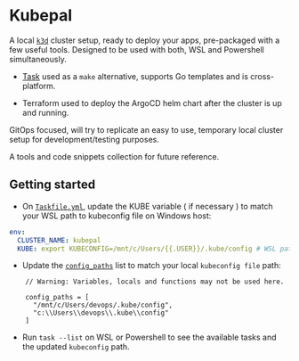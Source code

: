 # Kubepal

A local [`k3d`](https://k3d.io) cluster setup, ready to deploy your apps, pre-packaged with a few useful tools.
Designed to be used with both, WSL and Powershell simultaneously.

- [Task](https://taskfile.dev/) used as a `make` alternative, supports Go templates and is cross-platform.

- Terraform used to deploy the ArgoCD helm chart after the cluster is up and running.

GitOps focused, will try to replicate an easy to use, temporary local cluster setup for development/testing purposes.

A tools and code snippets collection for future reference.

## Getting started

- On [`Taskfile.yml`](./Taskfile.yaml), update the KUBE variable ( if necessary ) to match your WSL path to kubeconfig file on Windows host:

```yml
env:
  CLUSTER_NAME: kubepal
  KUBE: export KUBECONFIG=/mnt/c/Users/{{.USER}}/.kube/config # WSL path to kubeconfig file on Windows host
```

- Update the [`config_paths`](./kube/bootstrap/backend.tf) list to match your local `kubeconfig file` path:

```hcl
    // Warning: Variables, locals and functions may not be used here.

    config_paths = [
      "/mnt/c/Users/devops/.kube/config",
      "c:\\Users\\devops\\.kube\\config"
    ]
```

- Run `task --list` on WSL or Powershell to see the available tasks and the updated `kubeconfig` path.
